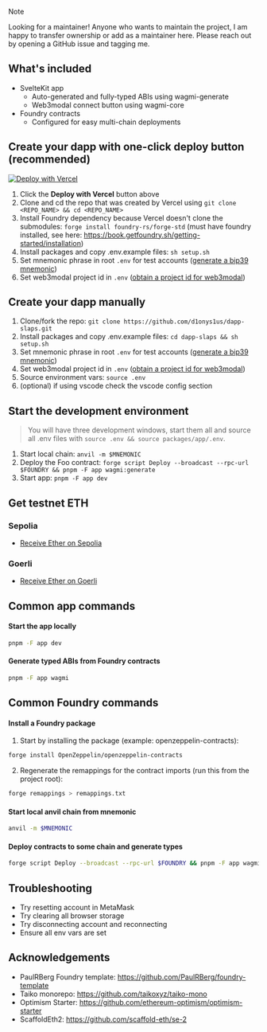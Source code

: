 > [!NOTE]  
> Looking for a maintainer! Anyone who wants to maintain the project, I am happy to transfer ownership or add as a maintainer here. Please reach out by opening a GitHub issue and tagging me.

## What's included

- SvelteKit app
  - Auto-generated and fully-typed ABIs using wagmi-generate
  - Web3modal connect button using wagmi-core
- Foundry contracts
  - Configured for easy multi-chain deployments

## Create your dapp with one-click deploy button (recommended)

[![Deploy with Vercel](https://vercel.com/button)](https://vercel.com/new/clone?repository-url=https%3A%2F%2Fgithub.com%2Fd1onys1us%2Fdapp-slaps&env=VITE_WEB3MODAL_PROJECT_ID&envDescription=Retrieve%20a%20Web3Modal%20project%20ID%20%E2%86%92&envLink=https%3A%2F%2Fcloud.walletconnect.com%2Fsign-in&root-directory=packages%2Fapp)

1. Click the **Deploy with Vercel** button above
2. Clone and cd the repo that was created by Vercel using `git clone <REPO_NAME> && cd <REPO_NAME>`
3. Install Foundry dependency because Vercel doesn't clone the submodules: `forge install foundry-rs/forge-std` (must have foundry installed, see here: https://book.getfoundry.sh/getting-started/installation)
4. Install packages and copy .env.example files:
   `sh setup.sh`
5. Set mnemonic phrase in root `.env` for test accounts ([generate a bip39 mnemonic](https://iancoleman.io/bip39/))
6. Set web3modal project id in `.env` ([obtain a project id for web3modal](https://cloud.walletconnect.com/sign-in))

## Create your dapp manually

1. Clone/fork the repo:
   `git clone https://github.com/d1onys1us/dapp-slaps.git`
2. Install packages and copy .env.example files:
   `cd dapp-slaps && sh setup.sh`
3. Set mnemonic phrase in root `.env` for test accounts ([generate a bip39 mnemonic](https://iancoleman.io/bip39/))
4. Set web3modal project id in `.env` ([obtain a project id for web3modal](https://cloud.walletconnect.com/sign-in))
5. Source environment vars: `source .env`
6. (optional) if using vscode check the vscode config section

## Start the development environment

> You will have three development windows, start them all and source all .env files with `source .env && source packages/app/.env`.

1. Start local chain: `anvil -m $MNEMONIC`
2. Deploy the Foo contract: `forge script Deploy --broadcast --rpc-url $FOUNDRY && pnpm -F app wagmi:generate`
3. Start app: `pnpm -F app dev`

## Get testnet ETH

### Sepolia

- [Receive Ether on Sepolia](https://sepolia-faucet.pk910.de/)

### Goerli

- [Receive Ether on Goerli](https://goerlifaucet.com/)

## Common app commands

#### Start the app locally

```sh
pnpm -F app dev
```

#### Generate typed ABIs from Foundry contracts

```sh
pnpm -F app wagmi
```

## Common Foundry commands

#### Install a Foundry package

1. Start by installing the package (example: openzeppelin-contracts):

```sh
forge install OpenZeppelin/openzeppelin-contracts
```

2. Regenerate the remappings for the contract imports (run this from the project root):

```sh
forge remappings > remappings.txt
```

#### Start local anvil chain from mnemonic

```sh
anvil -m $MNEMONIC
```

#### Deploy contracts to some chain and generate types

```sh
forge script Deploy --broadcast --rpc-url $FOUNDRY && pnpm -F app wagmi:generate
```

## Troubleshooting

- Try resetting account in MetaMask
- Try clearing all browser storage
- Try disconnecting account and reconnecting
- Ensure all env vars are set

## Acknowledgements

- PaulRBerg Foundry template: https://github.com/PaulRBerg/foundry-template
- Taiko monorepo: https://github.com/taikoxyz/taiko-mono
- Optimism Starter: https://github.com/ethereum-optimism/optimism-starter
- ScaffoldEth2: https://github.com/scaffold-eth/se-2
